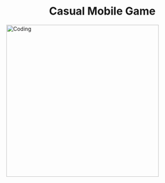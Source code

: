 <h1 align="center">Casual Mobile Game</h1>
 
<img align="center" alt = "Coding" width="400" src="https://imgur.com/a/SBk5Waq">

